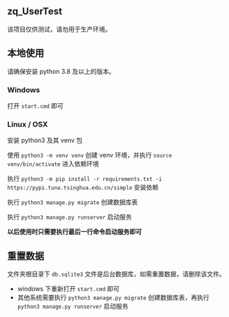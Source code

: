 ## zq_UserTest

该项目仅供测试，请勿用于生产环境。

## 本地使用

请确保安装 python 3.8 及以上的版本。

### Windows

打开 `start.cmd` 即可

### Linux / OSX

安装 python3 及其 venv 包

使用 `python3 -m venv venv` 创建 venv 环境，并执行 `source venv/bin/activate` 进入依赖环境

执行 `python3 -m pip install -r requirements.txt -i https://pypi.tuna.tsinghua.edu.cn/simple` 安装依赖

执行 `python3 manage.py migrate` 创建数据库表

执行 `python3 manage.py runserver` 启动服务

**以后使用时只需要执行最后一行命令启动服务即可**

## 重置数据

文件夹根目录下 `db.sqlite3` 文件是后台数据库，如需重置数据，请删除该文件。

- windows 下重新打开 `start.cmd` 即可
- 其他系统需要执行 `python3 manage.py migrate` 创建数据库表，再执行 `python3 manage.py runserver` 启动服务